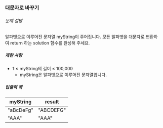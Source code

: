 ### 대문자로 바꾸기

###### 문제 설명

알파벳으로 이루어진 문자열 myString이 주어집니다. 모든 알파벳을 대문자로 변환하여 return 하는 solution 함수를 완성해 주세요.

##### 제한 사항

- 1 ≤ myString의 길이 ≤ 100,000
   - myString은 알파벳으로 이루어진 문자열입니다.

##### 입출력 예

| myString          | result    |
|-------------------|-----------|
| "aBcDeFg"         | "ABCDEFG" |
| "AAA"             | "AAA"     |